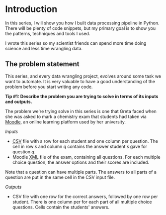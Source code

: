 # Introduction

In this series, I will show you how I built data processing pipeline in Python. There will be plenty of code snippets, but my primary goal is to show you the patterns, techniques and tools I used.

I wrote this series so my scientist friends can spend more time doing science and less time wrangling data.

## The problem statement

This series, and every data wrangling project, evolves around some task we want to automate. It is very valuable to have a good understanding of the problem before you start writing any code.

**Tip #1: Describe the problem you are trying to solve in terms of its inputs and outputs.**

The problem we're trying solve in this series is one that Greta faced when she was asked to mark a chemistry exam that students had taken via [Moodle](https://moodle.org/), an online learning platform used by her university.

*Inputs*

- <abbr title="Comma-separated values">CSV</abbr> file with a row for each student and one column per question. The cell in row _s_ and column _q_ contains the answer student _s_ gave for question _q_.
- Moodle <abbr title="eXtensible markup language">XML</abbr> file of the exam, containing all questions. For each multiple choice question, the answer options and their scores are included.

Note that a question can have multiple parts. The answers to all parts of a question are put in the same cell in the CSV input file.

*Outputs*

- CSV file with one row for the correct answers, followed by one row per student. There is one column per for each part of all multiple choice questions. Cells contain the students' answers.
